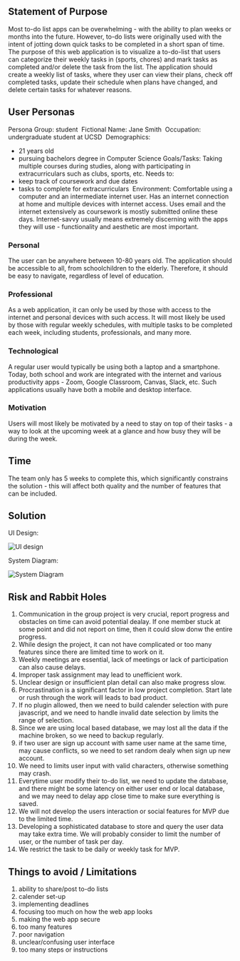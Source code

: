 ## Statement of Purpose
Most to-do list apps can be overwhelming - with the ability to plan weeks or months into the future. However, to-do lists were originally used with the intent of jotting down quick tasks to be completed in a short span of time. The purpose of this web application is to visualize a to-do-list that users can categorize their weekly tasks in (sports, chores) and mark tasks as completed and/or delete the task from the list. The application should create a weekly list of tasks, where they user can view their plans, check off completed tasks, update their schedule when plans have changed, and delete certain tasks for whatever reasons.
## User Personas
Persona Group: student
​
Fictional Name: Jane Smith
​
Occupation: undergraduate student at UCSD
​
Demographics:
* 21 years old
* pursuing bachelors degree in Computer Science
Goals/Tasks:
Taking multiple courses during studies, along with participating in extracurriculars such as clubs, sports, etc. Needs to:
* keep track of coursework and due dates
* tasks to complete for extracurriculars
​
Environment: Comfortable using a computer and an intermediate internet user. Has an internet connection at home and multiple devices with internet access. Uses email and the internet extensively as coursework is mostly submitted online these days. Internet-savvy usually means extremely discerning with the apps they will use - functionality and aesthetic are most important.
### Personal
The user can be anywhere between 10-80 years old. The application should be accessible to all, from schoolchildren to the elderly. Therefore, it should be easy to navigate, regardless of level of education.
### Professional
As a web application, it can only be used by those with access to the internet and personal devices with such access. It will most likely be used by those with regular weekly schedules, with multiple tasks to be completed each week, including students, professionals, and many more.
### Technological
A regular user would typically be using both a laptop and a smartphone. Today, both school and work are integrated with the internet and various productivity apps - Zoom, Google Classroom, Canvas, Slack, etc. Such applications usually have both a mobile and desktop interface.
### Motivation
Users will most likely be motivated by a need to stay on top of their tasks - a way to look at the upcoming week at a glance and how busy they will be during the week.
## Time
The team only has 5 weeks to complete this, which significantly constrains the solution - this will affect both quality and the number of features that can be included.

## Solution
UI Design:

![UI design]()

System Diagram: 

![System Diagram]()

## Risk and Rabbit Holes
1. Communication in the group project is very crucial, report progress and obstacles on time can avoid potential dealay. If one member stuck at some point and did not report on time, then it could slow donw the entire progress. 
​
2. While design the project, it can not have complicated or too many features since there are limited time to work on it.
​
3. Weekly meetings are essential, lack of meetings or lack of participation can also cause delays. 
​
4. Improper task assignment may lead to unefficient work.
​
5. Unclear design or insufficient plan detail can also make progress slow.
​
6. Procrastination is a significant factor in low project completion. Start late or rush through the work will leads to bad product.
​
7. If no plugin allowed, then we need to build calender selection with pure javascript, and we need to handle invalid date selection by limits the range of selection.
​
8. Since we are using local based database, we may lost all the data if the machine broken, so we need to backup regularly.
​
9. if two user are sign up account with same user name at the same time, may cause conflicts, so we need to set random dealy when sign up new account.
​
10. We need to limits user input with valid characters, otherwise something may crash.
​
11. Everytime user modify their to-do list, we need to update the database, and there might be some latency on either user end or local database, and we may need to delay app close time to make sure everything is saved.
​
12. We will not develop the users interaction or social features for MVP due to the limited time.
​
13. Developing a sophisticated database to store and query the user data may take extra time. We will probably consider to limit the number of user, or the number of task per day. 
​
14. We restrict the task to be daily or weekly task for MVP.

## Things to avoid / Limitations

1. ability to share/post to-do lists
2. calender set-up
3. implementing deadlines
4. focusing too much on how the web app looks
5. making the web app secure
6. too many features
7. poor navigation
8. unclear/confusing user interface
9. too many steps or instructions
